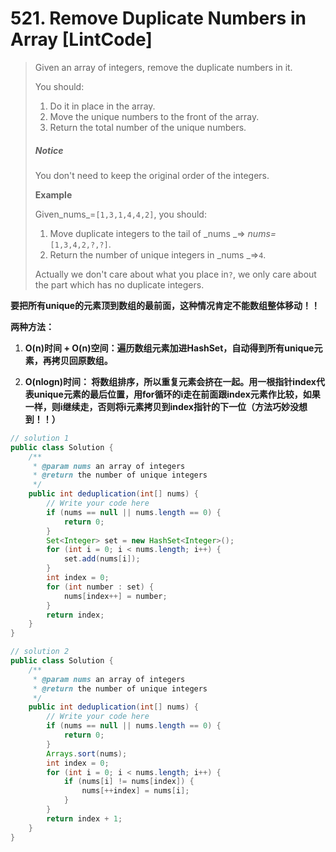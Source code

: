 # 521. Remove Duplicate Numbers in Array \[LintCode\]

> Given an array of integers, remove the duplicate numbers in it.
>
> You should:  
> 1. Do it in place in the array.  
> 2. Move the unique numbers to the front of the array.  
> 3. Return the total number of the unique numbers.
>
> ##### Notice
>
> You don't need to keep the original order of the integers.
>
> **Example**
>
> Given_nums_=`[1,3,1,4,4,2]`, you should:
>
> 1. Move duplicate integers to the tail of _nums _=&gt; _nums=_`[1,3,4,2,?,?]`.
> 2. Return the number of unique integers in _nums _=&gt;`4`.
>
> Actually we don't care about what you place in`?`, we only care about the part which has no duplicate integers.

**要把所有unique的元素顶到数组的最前面，这种情况肯定不能数组整体移动！！**

**两种方法：**

1. **O\(n\)时间 + O\(n\)空间：遍历数组元素加进HashSet，自动得到所有unique元素，再拷贝回原数组。**

2. **O\(nlogn\)时间： 将数组排序，所以重复元素会挤在一起。用一根指针index代表unique元素的最后位置，用for循环的i走在前面跟index元素作比较，如果一样，则i继续走，否则将i元素拷贝到index指针的下一位（方法巧妙没想到！！）**

```java
// solution 1
public class Solution {
    /**
     * @param nums an array of integers
     * @return the number of unique integers
     */
    public int deduplication(int[] nums) {
        // Write your code here
        if (nums == null || nums.length == 0) {
            return 0;
        }
        Set<Integer> set = new HashSet<Integer>();
        for (int i = 0; i < nums.length; i++) {
            set.add(nums[i]);
        }
        int index = 0;
        for (int number : set) {
            nums[index++] = number;
        }
        return index;
    }
}

// solution 2
public class Solution {
    /**
     * @param nums an array of integers
     * @return the number of unique integers
     */
    public int deduplication(int[] nums) {
        // Write your code here
        if (nums == null || nums.length == 0) {
            return 0;
        }
        Arrays.sort(nums);
        int index = 0;
        for (int i = 0; i < nums.length; i++) {
            if (nums[i] != nums[index]) {
                nums[++index] = nums[i];
            } 
        }
        return index + 1;
    }
}
```



